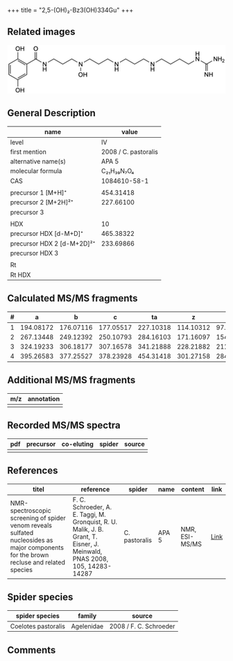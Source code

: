 +++
title = "2,5-(OH)₂-Bz3(OH)334Gu"
+++

## Related images

![](/img/2-5-OH2-Bz3(OH)334Gu.png)

## General Description

| name                       | value                |
|----------------------------|----------------------|
| level                      | IV                   |
| first mention              | 2008 / C. pastoralis |
| alternative name(s)        | APA 5                |
| molecular formula          | C₂₁H₃₉N₇O₄           |
| CAS                        | 1084610-58-1         |
|                            |                      |
| precursor 1 [M+H]⁺         | 454.31418            |
| precursor 2 [M+2H]²⁺       | 227.66100            |
| precursor 3                |                      |
|                            |                      |
| HDX                        | 10                   |
| precursor HDX   [d-M+D]⁺   | 465.38322            |
| precursor HDX 2 [d-M+2D]²⁺ | 233.69866            |
| precursor HDX 3            |                      |
|                            |                      |
| Rt                         |                      |
| Rt HDX                     |                      |

## Calculated MS/MS fragments

| # | a         | b         | c         | ta        | z         | y         | tz        |
|---|-----------|-----------|-----------|-----------|-----------|-----------|-----------|
| 1 | 194.08172 | 176.07116 | 177.05517 | 227.10318 | 114.10312 | 97.07657  | 131.12967 |
| 2 | 267.13448 | 249.12392 | 250.10793 | 284.16103 | 171.16097 | 154.13442 | 188.18752 |
| 3 | 324.19233 | 306.18177 | 307.16578 | 341.21888 | 228.21882 | 211.19227 | 261.24028 |
| 4 | 395.26583 | 377.25527 | 378.23928 | 454.31418 | 301.27158 | 284.24503 | 318.29813 |

## Additional MS/MS fragments

| m/z       | annotation |
|-----------|------------|
|           |            |

## Recorded MS/MS spectra

| pdf | precursor | co-eluting | spider    | source                              |
|-----|-----------|------------|-----------|-------------------------------------|
|     |           |            |           |                                     |

## References

| titel     | reference   | spider    | name   | content  | link |
|-----------|-------------|-----------|--------|----------|-----|
| NMR-spectroscopic screening of spider venom reveals sulfated nucleosides as major components for the brown recluse and related species| F. C. Schroeder, A. E. Taggi, M. Gronquist, R. U. Malik, J. B. Grant, T. Eisner, J. Meinwald, PNAS 2008, 105, 14283-14287 | C.  pastoralis | APA 5 | NMR, ESI-MS/MS | [Link](https://www.pnas.org/content/105/38/14283.abstract) |

## Spider species

| spider species      | family     | source                 |
|---------------------|------------|------------------------|
| Coelotes pastoralis | Agelenidae | 2008 / F. C. Schroeder |

## Comments